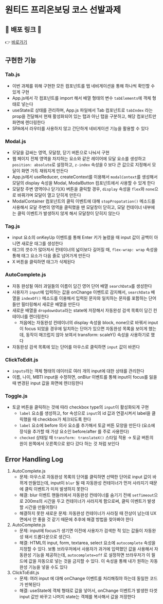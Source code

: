 # 원티드 프리온보딩 코스 선발과제

## 🔗 배포 링크 🔗

👉 [바로가기](https://custom-components-jihobok.netlify.app/)

## 구현한 기능

### Tab.js

- 이번 과제를 위해 구현한 모든 컴포넌트를 탭 네비게이션을 통해 하나씩 확인할 수 있게 구현
- App.js에서 각 컴포넌트를 import 해서 배열 형태의 변수 `tabElements`에 객체 형태로 넣는다
- useState로 상태를 관리하며, App.js 파일에서 Tab 컴포넌트로 `tabIndex` 라는 prop을 전달해서 현재 활성화되어 있는 탭과 아닌 탭을 구분하고, 해당 컴포넌트만 화면에 렌더링한다
- SPA에서 라우터를 사용하지 않고 간단하게 네비게이션 기능을 활용할 수 있다

### Modal.js

- 모달을 감싸는 영역, 모달창, 닫기 버튼으로 나눠서 구현
- 웹 페이지 전체 영역을 차지하는 요소와 같은 레이어에 모달 요소를 생성하고 `position: absolute`로 설정하고, `z-index` 속성을 0 보다 큰 값으로 지정해서 모달이 화면 가득 채워지게 만든다
- App.js에서 useReducer, createContext를 이용해서 `modalContext`를 생성해서 모달의 display 속성을 Modal, ModalButton 컴포넌트에서 사용할 수 있게 한다
- 모달창 주변 영역이나 닫기(X) 버튼을 클릭할 경우, `display` 속성을 `flex`와 `none`으로 바꿔가며 모달이 열고 닫히게 만든다
- ModalContainer 컴포넌트의 클릭 이벤트에 대해 `stopPropatation()` 메소드를 사용해서 모달 주변의 영역을 클릭했을 땐 모달창이 닫히고, 모달 컨테이너 내부에는 클릭 이벤트가 발생하지 않게 해서 모달창이 닫히지 않는다

### Tag.js

- input 요소의 onKeyUp 이벤트를 통해 Enter 키가 눌렸을 때 input 값이 공백이 아니면 새로운 태그를 생성한다
- 태그의 갯수가 많아져서 컨테이너의 넓이보다 길어질 때, `flex-wrap: wrap` 속성을 통해 태그 요소가 다음 줄로 넘어가게 만든다
- X 버튼을 클릭하면 태그가 삭제된다

### AutoComplete.js

- 자동 완성될 여러 과일들의 이름이 담긴 영어 단어 배열 `searchData`를 생성한다
- 사용자가 `input`에 입력하는 값을 onChange 이벤트로 감지해서, `searchData` 배열을 `indexOf()` 메소드를 이용해서 입력된 문자와 일치하는 문자를 포함하는 단어들만 필터링해서 새로운 배열을 만든다
- 새로운 배열을 `dropdownData`라는 state에 저장해서 자동완성 검색 목록이 담긴 컨테이너를 렌더링한다
    - 처음에는 자동완성 컨테이너의 display 속성을 block, none으로 바꿔서 input이 focus 되었을 경우에 일치하는 단어가 있으면 자동완성 목록을 보이게 했는데, 동작이 매끄럽지 않아 보여서 transform: scaleY() 속성을 사용하기로 했다
- 자동완성 검색 목록에 있는 단어를 마우스로 클릭하면 `input` 값이 바뀐다

### ClickToEdit.js

- `inputs`라는 객체 형태의 데이터로 여러 개의 input에 대한 상태를 관리한다
- 이름, 나이, MBTI input을 수정하면, onBlur 이벤트를 통해 input이 focus를 잃을 때 변경된 input 값을 화면에 렌더링한다

### Toggle.js

- 토글 버튼을 클릭하는 것에 따라 checkbox type의 `input`이 활성화되게 구현
    - `label` 요소를 생성하고, for 속성으로 `input`의 id 값과 연결시켜서 label을 클릭했을 때 checkbox가 체크되도록 한다
    - `label` 요소에 before 의사 요소를 추가해서 토글 버튼 모양을 만든다 (요소에 장식을 추가할 때 가상 요소인 before/after 를 주로 사용한다)
    - `checked` 상태일 때 `transform: translateX()` 스타일 적용 → 토글 버튼의 원이 왼쪽에서 오른쪽으로 왔다 갔다 하는 것 처럼 보인다

## Error Handling Log

1. AutoComplete.js
    - 문제: 마우스로 자동완성 목록의 단어를 클릭하면 선택한 단어로 input 값이 바뀌게 만들었는데, input이 `blur` 될 때 자동완성 컨테이너가 먼저 사라지기 때문에 클릭 이벤트가 미처 발생하지 못한다
    - 해결: blur 이벤트 핸들러에서 자동완성 컨테이너를 숨기기 전에 `setTimeout`으로 200ms의 시간을 두고 컨테이너가 사라지게 함으로써, 클릭 이벤트가 발생할 시간을 만들어줬다
    - 해결하지 못한 새로운 문제: 자동완성 컨테이너가 사라질 때 잔상이 남는데 UX 면에서 안 좋을 것 같기 때문에 추후에 해결 방법을 찾아봐야 한다
2. AutoComplete.js
    - 문제: input에 focus가 생기면 이전에 사용자가 검색한 적 있는 값들이 자동완성 돼서 드롭다운으로 생긴다.
    - 해결: HTML의 input, form, textarea, select 요소에 `autocomplete` 속성을 지정할 수 있다. 보통 브라우저에서 사용자가 과거에 입력했던 값을 사용해서 자동완성 기능을 제공하는데, `autocomplete=off` 로 설정하면 브라우저가 이 필드에 값을 자동으로 넣는 것을 금지할 수 있다. 이 속성을 통해 내가 원하는 자동완성 기능을 넣을 수도 있다
3. ClickToEdit.js
    - 문제: 여러 input 에 대해 onChange 이벤트를 처리해줘야 하는데 동일한 코드가 반복된다
    - 해결: useState에 객체 형태로 값을 넣어서, onChange 이벤트가 발생한 타겟 input 값만 바꾸고 나머지 state는 객체를 복사해서 값을 저장한다
